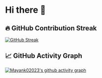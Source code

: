 # Hi there 👋

## 🔥 GitHub Contribution Streak

[![GitHub Streak](https://github-readme-streak-stats.herokuapp.com?user=Mayank02023&theme=dark)](https://git.io/streak-stats)


## 📈 GitHub Activity Graph

[![Mayank02023's github activity graph](https://github-readme-activity-graph.vercel.app/graph?username=Mayank02023&theme=github-compact)](https://github.com/Ashutosh00710/github-readme-activity-graph)


<!---
Mayank02023/Mayank02023 is a ✨ special ✨ repository because its `README.md` (this file) appears on your GitHub profile.
You can click the Preview link to take a look at your changes.
--->
